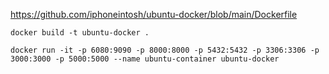 https://github.com/iphoneintosh/ubuntu-docker/blob/main/Dockerfile


`docker build -t ubuntu-docker .`

`docker run -it -p 6080:9090 -p 8000:8000 -p 5432:5432 -p 3306:3306 -p 3000:3000 -p 5000:5000 --name ubuntu-container ubuntu-docker`
